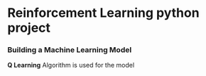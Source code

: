 # Reinforcement Learning python project
### Building a Machine Learning Model

**Q Learning** Algorithm is used for the  model

